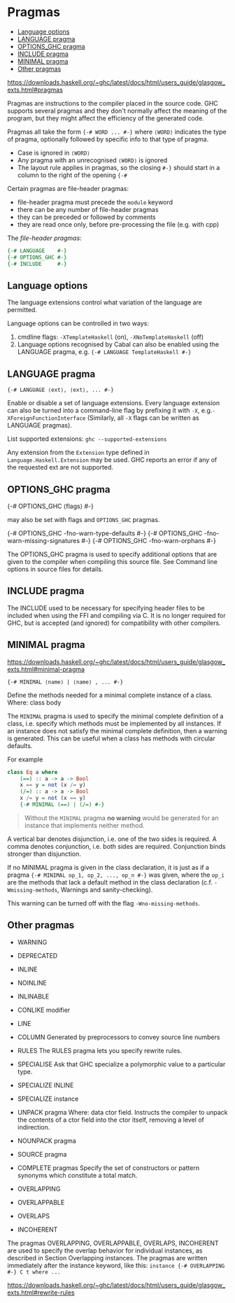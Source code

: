 # Pragmas

<!-- TOC -->

- [Language options](#language-options)
- [LANGUAGE pragma](#language-pragma)
- [OPTIONS_GHC pragma](#options_ghc-pragma)
- [INCLUDE pragma](#include-pragma)
- [MINIMAL pragma](#minimal-pragma)
- [Other pragmas](#other-pragmas)

<!-- /TOC -->


https://downloads.haskell.org/~ghc/latest/docs/html/users_guide/glasgow_exts.html#pragmas

Pragmas are instructions to the compiler placed in the source code. GHC supports several pragmas and they don't normally affect the meaning of the program, but they might affect the efficiency of the generated code.

Pragmas all take the form `{-# WORD ... #-}` where `⟨WORD⟩` indicates the type of pragma, optionally followed by specific info to that type of pragma.

- Case is ignored in `⟨WORD⟩`
- Any pragma with an unrecognised `⟨WORD⟩` is ignored
- The layout rule applies in pragmas, so the closing `#-}`
  should start in a column to the right of the opening `{-#`

Certain pragmas are file-header pragmas:
- file-header pragma must precede the `module` keyword
- there can be any number of file-header pragmas
- they can be preceded or followed by comments
- they are read once only, before pre-processing the file (e.g. with cpp)

The *file-header pragmas*:

```hs
{-# LANGUAGE    #-}
{-# OPTIONS_GHC #-}
{-# INCLUDE     #-}
```


## Language options
The language extensions control what variation of the language are permitted.

Language options can be controlled in two ways:
1. cmdline flags: `-XTemplateHaskell` (on), `-XNoTemplateHaskell` (off)
2. Language options recognised by Cabal can also be enabled using the 
   LANGUAGE pragma, e.g. `{-# LANGUAGE TemplateHaskell #-}`


## LANGUAGE pragma

`{-# LANGUAGE ⟨ext⟩, ⟨ext⟩, ... #-}`

Enable or disable a set of language extensions. Every language extension can also be turned into a command-line flag by prefixing it with `-X`, e.g.`-XForeignFunctionInterface` (Similarly, all `-X` flags can be written as LANGUAGE pragmas).

List supported extensions: `ghc --supported-extensions`

Any extension from the `Extension` type defined in `Language.Haskell.Extension` may be used. GHC reports an error if any of the requested ext are not supported.


## OPTIONS_GHC pragma

{-# OPTIONS_GHC ⟨flags⟩ #-}

may also be set with flags and `OPTIONS_GHC` pragmas.

{-# OPTIONS_GHC -fno-warn-type-defaults      #-}
{-# OPTIONS_GHC -fno-warn-missing-signatures #-}
{-# OPTIONS_GHC -fno-warn-orphans            #-}

The OPTIONS_GHC pragma is used to specify additional options that are given to the compiler when compiling this source file. See Command line options in source files for details.


## INCLUDE pragma

The INCLUDE used to be necessary for specifying header files to be included when using the FFI and compiling via C. It is no longer required for GHC, but is accepted (and ignored) for compatibility with other compilers.


## MINIMAL pragma
https://downloads.haskell.org/~ghc/latest/docs/html/users_guide/glasgow_exts.html#minimal-pragma

`{-# MINIMAL ⟨name⟩ | ⟨name⟩ , ... #-}`

Define the methods needed for a minimal complete instance of a class.
Where: class body

The `MINIMAL` pragma is used to specify the minimal complete definition of a class, i.e. specify which methods must be implemented by all instances. If an instance does not satisfy the minimal complete definition, then a warning is generated. This can be useful when a class has methods with circular defaults.

For example

```hs
class Eq a where
    (==) :: a -> a -> Bool
    x == y = not (x /= y)
    (/=) :: a -> a -> Bool
    x /= y = not (x == y)
    {-# MINIMAL (==) | (/=) #-}
```

> Without the `MINIMAL` pragma **no warning** would be generated for an instance that implements neither method.

A vertical bar denotes disjunction, i.e. one of the two sides is required. A comma denotes conjunction, i.e. both sides are required. Conjunction binds stronger than disjunction.

If no MINIMAL pragma is given in the class declaration, it is just as if a pragma `{-# MINIMAL op_1, op_2, ..., op_n #-}` was given, where the `op_i` are the methods that lack a default method in the class declaration (c.f. `-Wmissing-methods`, Warnings and sanity-checking).

This warning can be turned off with the flag `-Wno-missing-methods`.



## Other pragmas

- WARNING
- DEPRECATED
- INLINE
- NOINLINE
- INLINABLE
- CONLIKE modifier
- LINE
- COLUMN
  Generated by preprocessors to convey source line numbers
- RULES
  The RULES pragma lets you specify rewrite rules.
- SPECIALISE 
  Ask that GHC specialize a polymorphic value to a particular type.
- SPECIALIZE INLINE
- SPECIALIZE instance
- UNPACK pragma
  Where: data ctor field. Instructs the compiler to unpack the contents of a ctor field into the ctor itself, removing a level of indirection.
- NOUNPACK pragma
- SOURCE pragma
- COMPLETE pragmas
  Specify the set of constructors or pattern synonyms which constitute a total match.
  
- OVERLAPPING
- OVERLAPPABLE
- OVERLAPS
- INCOHERENT

The pragmas OVERLAPPING, OVERLAPPABLE, OVERLAPS, INCOHERENT are used to specify the overlap behavior for individual instances, as described in Section Overlapping instances. The pragmas are written immediately after the instance keyword, like this: `instance {-# OVERLAPPING #-} C t where ...`





https://downloads.haskell.org/~ghc/latest/docs/html/users_guide/glasgow_exts.html#rewrite-rules
